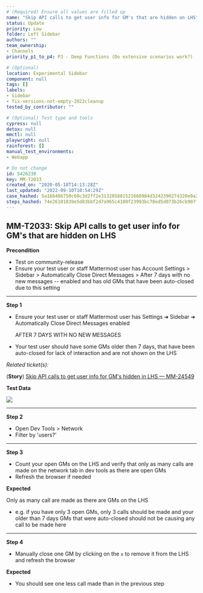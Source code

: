 ```yaml
---
# (Required) Ensure all values are filled up
name: "Skip API calls to get user info for GM's that are hidden on LHS"
status: Update
priority: Low
folder: Left Sidebar
authors: ""
team_ownership: 
- Channels
priority_p1_to_p4: P3 - Deep Functions (Do extensive scenarios work?)

# (Optional)
location: Experimental Sidebar
component: null
tags: []
labels: 
- Sidebar
- fix-versions-not-empty-2022cleanup
tested_by_contributor: ""

# (Optional) Test type and tools
cypress: null
detox: null
mmctl: null
playwright: null
rainforest: []
manual_test_environments: 
- Webapp

# Do not change
id: 5426238
key: MM-T2033
created_on: "2020-05-18T14:13:28Z"
last_updated: "2022-09-10T10:54:29Z"
case_hashed: 5a166486750c60c3d2ff2e313205881521668984d3242390274320e9a2c6f0290456156e1a9dde78dcdd9c5a38bbe9c8
steps_hashed: 74e26101039e5d83bbf2d7a965c4100f23993bc78ed5d073b26cb907fbe2ecfb7e76620e4776b0fd32805b3e4c9a933f
---
```


<!-- (Auto-generated) Based on frontmatter's "key" and "name" -->

## MM-T2033: Skip API calls to get user info for GM's that are hidden on LHS

**Precondition**

- Test on community-release
- Ensure your test user or staff Mattermost user has Account Settings > Sidebar > Automatically Close Direct Messages > After 7 days with no new messages -- enabled and has old GMs that have been auto-closed due to this setting

---

**Step 1**

- Ensure your test user or staff Mattermost user has Settings ➜ Sidebar ➜ Automatically Close Direct Messages enabled

  AFTER 7 DAYS WITH NO NEW MESSAGES

- Your test user should have some GMs older then 7 days, that have been auto-closed for lack of interaction and are not shown on the LHS

_Related ticket(s):_

(**Story**) [Skip API calls to get user info for GM's hidden in LHS — MM-24549](https://mattermost.atlassian.net/browse/MM-24549)

**Test Data**

![](https://smartbear-tm4j-prod-us-west-2-attachment-rich-text.s3.us-west-2.amazonaws.com/embedded-f3277290f945470c4add5d21ef3dc7ca7b74388fc7152bfb6b99ae58c66a95a8-1589810991011-Screen+Shot+2020-05-18+at+9.53.16+AM.png)

---

**Step 2**

- Open Dev Tools > Network
- Filter by 'users?'

---

**Step 3**

- Count your open GMs on the LHS and verify that only as many calls are made on the network tab in dev tools as there are open GMs
- Refresh the browser if needed

**Expected**

Only as many call are made as there are GMs on the LHS

- e.g. if you have only 3 open GMs, only 3 calls should be made and your older than 7 days GMs that were auto-closed should not be causing any call to be made here

---

**Step 4**

- Manually close one GM by clicking on the `x` to remove it from the LHS and refresh the browser

**Expected**

- You should see one less call made than in the previous step
